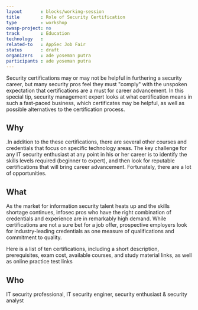 ```yaml
---
layout       : blocks/working-session
title        : Role of Security Certification
type         : workshop
owasp-project: no
track        : Education
technology   :
related-to   : AppSec Job Fair
status       : draft
organizers   : ade yoseman putra
participants : ade yoseman putra
---
```


Security certifications may or may not be helpful in furthering a security career, but many security pros feel they must "comply" with the unspoken expectation that certifications are a must for career advancement. In this special tip, security management expert looks at what certification means in such a fast-paced business, which certificates may be helpful, as well as possible alternatives to the certification process.

## Why

.In addition to the these certifications, there are several other courses and credentials that focus on specific technology areas. The key challenge for any IT security enthusiast at any point in his or her career is to identify the skills levels required (beginner to expert), and then look for reputable certifications that will bring career advancement. Fortunately, there are a lot of opportunities.

## What

As the market for information security talent heats up and the skills shortage continues, infosec pros who have the right combination of credentials and experience are in remarkably high demand. While certifications are not a sure bet for a job offer, prospective employers look for industry-leading credentials as one measure of qualifications and commitment to quality.

Here is a list of ten certifications, including a short description, prerequisites, exam cost, available courses, and study material links, as well as online practice test links

## Who

IT security professional, IT security enginer, security enthusiast & security analyst
